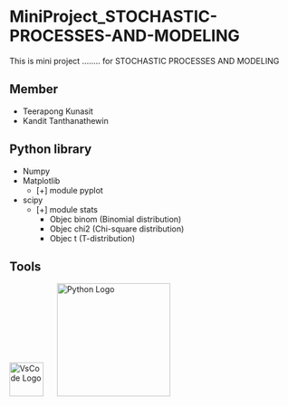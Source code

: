 # MiniProject_STOCHASTIC-PROCESSES-AND-MODELING
This is mini project ........ for STOCHASTIC PROCESSES AND MODELING

## Member 
-  Teerapong Kunasit
- Kandit Tanthanathewin
  
## Python library
- Numpy
- Matplotlib 
  - [+] module pyplot
- scipy
  - [+] module stats
    - Objec binom (Binomial distribution)
    - Objec chi2 (Chi-square distribution)
    - Objec t (T-distribution)


## Tools 
<p align="left" >
<img src="https://upload.wikimedia.org/wikipedia/commons/9/9a/Visual_Studio_Code_1.35_icon.svg" alt="VsCode Logo" width="60"  />
&nbsp;&nbsp;&nbsp;&nbsp;
<img src="https://upload.wikimedia.org/wikipedia/commons/f/f8/Python_logo_and_wordmark.svg" alt="Python Logo" width="200"/>
</p>
